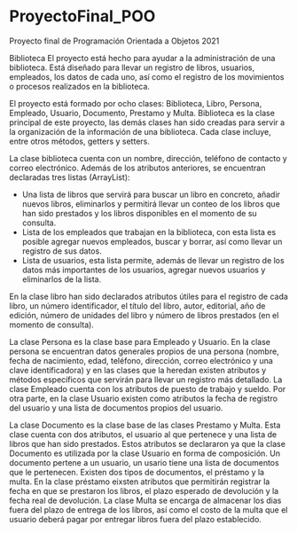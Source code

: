 # ProyectoFinal_POO
Proyecto final de Programación Orientada a Objetos 2021

Biblioteca
El proyecto está hecho para ayudar a la administración de una biblioteca. Está diseñado para llevar un registro de libros, usuarios, empleados, los datos de cada uno, así como el registro de los movimientos o procesos realizados en la biblioteca.

  El proyecto está formado por ocho clases: Biblioteca, Libro, Persona, Empleado, Usuario, Documento, Prestamo y Multa.
  Biblioteca es la clase principal de este proyecto, las demás clases han sido creadas para servir a la organización de la información de una biblioteca. Cada clase incluye, entre otros métodos, getters y setters.
  
  La clase biblioteca cuenta con un nombre, dirección, teléfono de contacto y correo electrónico. Además de los atributos anteriores, se encuentran declaradas tres listas (ArrayList):
   - Una lista de libros que servirá para buscar un libro en concreto, añadir nuevos libros, eliminarlos y permitirá llevar un conteo de los libros que han sido prestados y los libros disponibles en el momento de su consulta.
  - Lista de los empleados que trabajan en la biblioteca, con esta lista es posible agregar nuevos empleados, buscar y borrar, así como llevar un registro de sus datos.
  - Lista de usuarios, esta lista permite, además de llevar un registro de los datos más importantes de los usuarios, agregar nuevos usuarios y eliminarlos de la lista.
  
  En la clase libro han sido declarados atributos útiles para el registro de cada libro, un número identificador, el título del libro, autor, editorial, año de edición, número de unidades del libro y número de libros prestados (en el momento de consulta).
  
  La clase Persona es la clase base para Empleado y Usuario. En la clase persona se encuentran datos generales propios de  una persona (nombre, fecha de nacimiento, edad, teléfono, dirección, correo electrónico y una clave identificadora) y en las clases que la heredan existen atributos y métodos específicos que servirán para llevar un registro más detallado. 
  La clase Empleado cuenta con los atributos de puesto de trabajo y sueldo. 
  Por otra parte, en la clase Usuario existen como atributos la fecha de registro del usuario y una lista de documentos propios del usuario.
  
  La clase Documento es la clase base de las clases Prestamo y Multa. Esta clase cuenta con dos atributos, el usuario al que pertenece y una lista de libros que han sido prestados. Estos atributos se declararon ya que la clase Documento es utilizada por la clase Usuario en forma de composición. Un documento pertene a un usuario, un usario tiene una lista de documentos que le pertenecen. Existen dos tipos de documentos, el préstamo y la multa.
  En la clase préstamo eixsten atributos que permitirán registrar la fecha en que se prestaron los libros, el plazo esperado de devolución y la fecha real de devolución. 
  La clase Multa se encarga de almacenar los dias fuera del plazo de entrega de los libros, así como el costo de la multa que el usuario deberá pagar por entregar libros fuera del plazo establecido.
